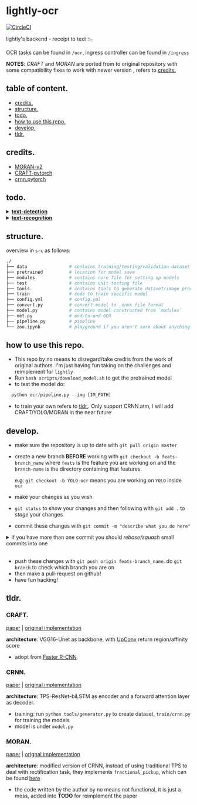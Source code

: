 # lightly-ocr

[![CircleCI](https://circleci.com/gh/aar0npham/lightly-ocr/tree/master.svg?style=svg)](https://circleci.com/gh/aar0npham/lightly-ocr/tree/master)

lightly's backend - receipt to text :chart_with_downwards_trend:

OCR tasks can be found in `/ocr`, ingress controller can be found in `/ingress`

__NOTES__: _CRAFT_ and _MORAN_ are ported from to original repository with some compatibility fixes to work with newer version , refers to [credits.](#credits)

## table of content.
* [credits.](#credits)
* [structure.](#structure)
* [todo.](#todo)
* [how to use this repo.](#how-to-use-this-repo)
* [develop.](#develop)
* [tldr.](#tldr)

## credits.
* [MORAN-v2](https://github.com/Canjie-Luo/MORAN_v2)
* [CRAFT-pytorch](https://github.com/clovaai/CRAFT-pytorch)
* [crnn.pytorch](https://github.com/meijieru/crnn.pytorch)

## todo.

<details>
<summary>
<a href="ocr/"><b>text-detection</b></a>
</summary><br>

- <b>CRAFT</b>
  * [ ] add `unit_test`
  * [ ] includes training loop (_under construction_)

- <b>YOLO</b>
  * [ ] unprivate
</details>

<details>
<summary>
<a href="ocr/"><b>text-recognition</b></a>
</summary><br>

- <b>CRNN</b>
  * [ ] add `unit_test`
  * [ ] fixes `batch_first` for AttentionCell in [sequence.py](ocr/modules/sequence.py)
  * [ ] process ICDAR2019 for eval sets in conjunction with MJSynth val data ⇒ reduce biases
  * [x] ~~transfer trained weight to fit with the model~~
  * [x] ~~fix image padding issues with [eval.py](ocr/recognizer/CRNN/tools/eval.py)~~
  * [x] ~~creates a general dataset and generator function for both reconition model~~
  * [x] ~~database parsing for training loop~~
  * [x] ~~__FIXME__: gradient vanishing when training~~
  * [x] ~~generates logs for each training session~~
  * [x] ~~add options for continue training~~
  * [x] ~~modules incompatible shapes~~
  * [x] ~~create lmdb as dataset~~
  * [x] ~~added [generator.py](ocr/recognizer/CRNN/tools/generator.py) to generate lmdb~~
  * [x] ~~merges valuation_fn into [train.py](ocr/recognizer/CRNN/train.py#L136)~~

- <b>MORAN</b>
  * [ ] Updates the whole codebase it is just badly written, check [asrn.py](ocr/modules/asrn.py)
  * [ ] add `train.py` for continue training
  * [x] ~~updates Variable to Tensor since torch.autograd.Variable is deprecated~~
</details>

## structure.
overview in `src` as follows:
```bash
./
├── data                # contains training/testing/validation dataset
├── pretrained          # location for model save
├── modules             # contains core file for setting up models
├── test                # contains unit testing file
├── tools               # contains tools to generate dataset/image processing etc.
├── train               # code to train specific model
├── config.yml          # config.yml 
├── convert.py          # convert model to .onnx file format
├── model.py            # contains model constructed from `modules`
├── net.py              # end-to-end OCR 
├── pipeline.py         # pipeline
└── zoo.ipynb           # playground if you aren't sure about anything
```

## how to use this repo.
- This repo by no means to disregard/take credits from the work of original authors. I'm just having fun taking on the challenges and reimplement for `lightly`
- Run `bash scripts/download_model.sh` to get the pretrained model
- to test the model do:
```python
  python ocr/pipeline.py --img [IM_PATH]
```
- to train your own refers to [tldr.](#tldr). Only support CRNN atm, I will add CRAFT/YOLO/MORAN in the near future

## develop.
- make sure the repository is up to date with ```git pull origin master```
- create a new branch __BEFORE__ working with ```git checkout -b feats-branch_name``` where `feats` is the feature you are working on and the `branch-name` is the directory containing that features. 
  
  e.g: `git checkout -b YOLO-ocr` means you are working on `YOLO` inside `ocr`
- make your changes as you wish
- ```git status``` to show your changes and then following with ```git add .``` to _stage_ your changes
- commit these changes with ```git commit -m "describe what you do here"```

<details>
<summary>if you have more than one commit you should <i>rebase/squash</i> small commits into one</summary><br>

- ```git status``` to show the amount of your changes comparing to _HEAD_: 
  
  ```Your branch is ahead of 'origin/master' by n commit.``` where `n` is the number of your commit 
- ```git rebase -i HEAD~n``` to changes commit, __REMEMBER__ `-i`
- Once you enter the interactive shell `pick` your first commit and `squash` all the following commits after that
- after saving and exits edit your commit message once the new windows open describe what you did
- more information [here](https://git-scm.com/docs/git-rebase)

</details><br>

- push these changes with ```git push origin feats-branch_name```. do ```git branch``` to check which branch you are on
- then make a pull-request on github!
- have fun hacking!

## tldr. 

### CRAFT.
[paper](https://arxiv.org/pdf/1904.01941.pdf) | [original implementation](https://github.com/clovaai/CRAFT-pytorch)

__architecture__: VGG16-Unet as backbone, with [UpConv](ocr/modules/vgg_bn.py#L23) return region/affinity score
* adopt from [ Faster R-CNN ](https://arxiv.org/pdf/1506.01497.pdf)

### CRNN. 
[paper](https://arxiv.org/pdf/1507.05717.pdf) | [original implementation](https://github.com/bgshih/crnn)

__architecture__: TPS-ResNet-biLSTM as encoder and a forward attention layer as decoder.

* training: run ```python tools/generator.py``` to create dataset, `train/crnn.py` for training the models
* model is under `model.py`

### MORAN.
[paper](https://arxiv.org/pdf/1901.03003.pdf) | [orignal implementation](https://github.com/Canjie-Luo/MORAN_v2)

__architecture__: modified version of CRNN, instead of using traditional TPS to deal with rectification task, they implements `fractional_pickup`, which can be found [here](ocr/modules/attention.py#L9)
* the code written by the author by no means not functional, it is just a mess, added into __TODO__ for reimplement the paper
